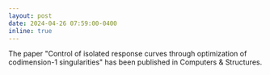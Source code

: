```yaml
---
layout: post
date: 2024-04-26 07:59:00-0400
inline: true
---
```


The paper "Control of isolated response curves through optimization of codimension-1 singularities" has been published in Computers & Structures.